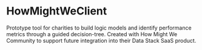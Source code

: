 # HowMightWeClient
Prototype tool for charities to build logic models and identify performance metrics through a guided decision-tree. Created with How Might We Community to support future integration into their Data Stack SaaS product.
